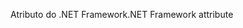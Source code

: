 <span data-ttu-id="56575-101">Atributo do .NET Framework</span><span class="sxs-lookup"><span data-stu-id="56575-101">.NET Framework attribute</span></span>